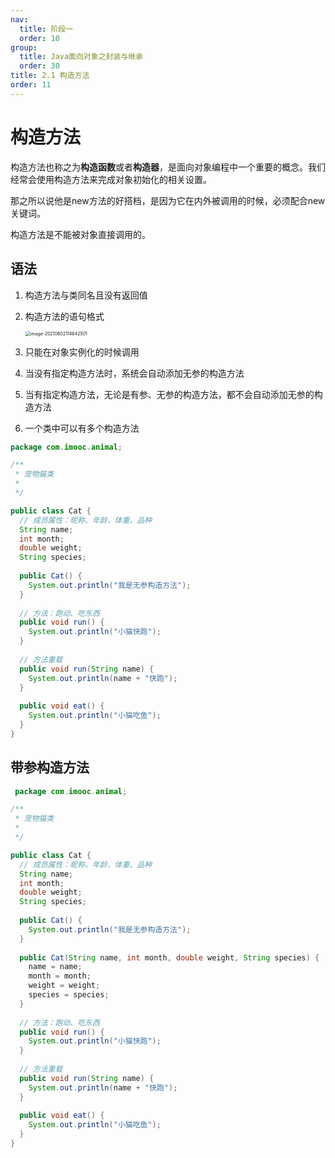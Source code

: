 ```yaml
---
nav:
  title: 阶段一
  order: 10
group:
  title: Java面向对象之封装与继承
  order: 30
title: 2.1 构造方法
order: 11
---
```


# 构造方法

构造方法也称之为**构造函数**或者**构造器**，是面向对象编程中一个重要的概念。我们经常会使用构造方法来完成对象初始化的相关设置。

那之所以说他是new方法的好搭档，是因为它在内外被调用的时候，必须配合new关键词。

构造方法是不能被对象直接调用的。

## 语法

1. 构造方法与类同名且没有返回值

2. 构造方法的语句格式

   <img src="https://wsk-mweb.oss-cn-hangzhou.aliyuncs.com/ipic/2021-06-02-034704.png" alt="image-20210602114642501" style="zoom:50%;" />



3. 只能在对象实例化的时候调用

4. 当没有指定构造方法时，系统会自动添加无参的构造方法
5. 当有指定构造方法，无论是有参、无参的构造方法，都不会自动添加无参的构造方法
6. 一个类中可以有多个构造方法

```java
package com.imooc.animal;

/**
 * 宠物猫类
 *
 */

public class Cat {
  // 成员属性：昵称、年龄、体重、品种
  String name;
  int month;
  double weight;
  String species;
  
  public Cat() {
    System.out.println("我是无参构造方法");
  }
  
  // 方法：跑动、吃东西
  public void run() {
    System.out.println("小猫快跑");
  }
  
  // 方法重载
  public void run(String name) {
    System.out.println(name + "快跑");
  }
  
  public void eat() {
    System.out.println("小猫吃鱼");
  }
}
```

## 带参构造方法

```java
 package com.imooc.animal;

/**
 * 宠物猫类
 *
 */

public class Cat {
  // 成员属性：昵称、年龄、体重、品种
  String name;
  int month;
  double weight;
  String species;
  
  public Cat() {
    System.out.println("我是无参构造方法");
  }
  
  public Cat(String name, int month, double weight, String species) {
    name = name;
    month = month;
    weight = weight;
    species = species;
  }
  
  // 方法：跑动、吃东西
  public void run() {
    System.out.println("小猫快跑");
  }
  
  // 方法重载
  public void run(String name) {
    System.out.println(name + "快跑");
  }
  
  public void eat() {
    System.out.println("小猫吃鱼");
  }
}
```

